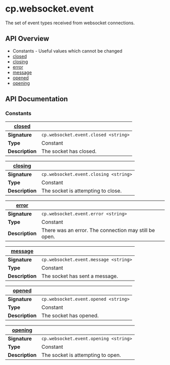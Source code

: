 # cp.websocket.event

The set of event types received from websocket connections.

## API Overview
* Constants - Useful values which cannot be changed
 * [closed](#closed)
 * [closing](#closing)
 * [error](#error)
 * [message](#message)
 * [opened](#opened)
 * [opening](#opening)

## API Documentation

### Constants

| [closed](#closed)         |                                                                                     |
| --------------------------------------------|-------------------------------------------------------------------------------------|
| **Signature**                               | `cp.websocket.event.closed <string>`                                                                    |
| **Type**                                    | Constant                                                                     |
| **Description**                             | The socket has closed.                                                                     |

| [closing](#closing)         |                                                                                     |
| --------------------------------------------|-------------------------------------------------------------------------------------|
| **Signature**                               | `cp.websocket.event.closing <string>`                                                                    |
| **Type**                                    | Constant                                                                     |
| **Description**                             | The socket is attempting to close.                                                                     |

| [error](#error)         |                                                                                     |
| --------------------------------------------|-------------------------------------------------------------------------------------|
| **Signature**                               | `cp.websocket.event.error <string>`                                                                    |
| **Type**                                    | Constant                                                                     |
| **Description**                             | There was an error. The connection may still be open.                                                                     |

| [message](#message)         |                                                                                     |
| --------------------------------------------|-------------------------------------------------------------------------------------|
| **Signature**                               | `cp.websocket.event.message <string>`                                                                    |
| **Type**                                    | Constant                                                                     |
| **Description**                             | The socket has sent a message.                                                                     |

| [opened](#opened)         |                                                                                     |
| --------------------------------------------|-------------------------------------------------------------------------------------|
| **Signature**                               | `cp.websocket.event.opened <string>`                                                                    |
| **Type**                                    | Constant                                                                     |
| **Description**                             | The socket has opened.                                                                     |

| [opening](#opening)         |                                                                                     |
| --------------------------------------------|-------------------------------------------------------------------------------------|
| **Signature**                               | `cp.websocket.event.opening <string>`                                                                    |
| **Type**                                    | Constant                                                                     |
| **Description**                             | The socket is attempting to open.                                                                     |

